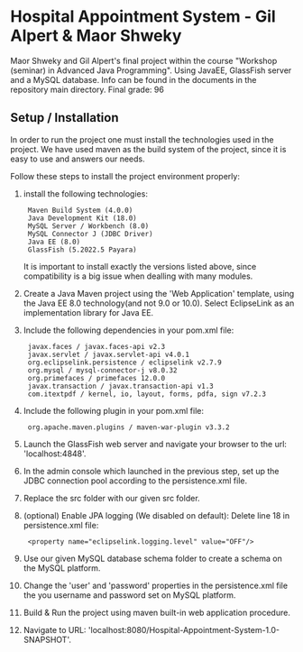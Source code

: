 # Hospital Appointment System - Gil Alpert & Maor Shweky
Maor Shweky and Gil Alpert's final project within the course "Workshop (seminar) in Advanced Java Programming". Using JavaEE, GlassFish server and a MySQL database. Info can be found in the documents in the repository main directory. Final grade: 96

## Setup / Installation
In order to run the project one must install the technologies used in the project. We have used maven as the build system of the project, since it is easy to use and answers our needs.

Follow these steps to install the project environment properly:

1. install the following technologies:

        Maven Build System (4.0.0)
        Java Development Kit (18.0)
        MySQL Server / Workbench (8.0)
        MySQL Connector J (JDBC Driver)
        Java EE (8.0)
        GlassFish (5.2022.5 Payara)

    It is important to install exactly the versions listed above, since compatibility is a big issue when dealling with many modules.

2. Create a Java Maven project using the 'Web Application' template, using the Java EE 8.0 technology(and not 9.0 or 10.0). Select EclipseLink as an implementation library for Java EE.

3. Include the following dependencies in your pom.xml file:

        javax.faces / javax.faces-api v2.3
        javax.servlet / javax.servlet-api v4.0.1
        org.eclipselink.persistence / eclipselink v2.7.9
        org.mysql / mysql-connector-j v8.0.32
        org.primefaces / primefaces 12.0.0
        javax.transaction / javax.transaction-api v1.3
        com.itextpdf / kernel, io, layout, forms, pdfa, sign v7.2.3

4. Include the following plugin in your pom.xml file:
    
        org.apache.maven.plugins / maven-war-plugin v3.3.2

5. Launch the GlassFish web server and navigate your browser to the url: 'localhost:4848'.

6. In the admin console which launched in the previous step, set up the JDBC connection pool according to the persistence.xml file.

7. Replace the src folder with our given src folder.

8. (optional) Enable JPA logging (We disabled on default): Delete line 18 in persistence.xml file:

        <property name="eclipselink.logging.level" value="OFF"/>

9. Use our given MySQL database schema folder to create a schema on the MySQL platform.

10. Change the 'user' and 'password' properties in the persistence.xml file the you username and password set on MySQL platform.

11. Build & Run the project using maven built-in web application procedure.

12. Navigate to URL: 'localhost:8080/Hospital-Appointment-System-1.0-SNAPSHOT'.
